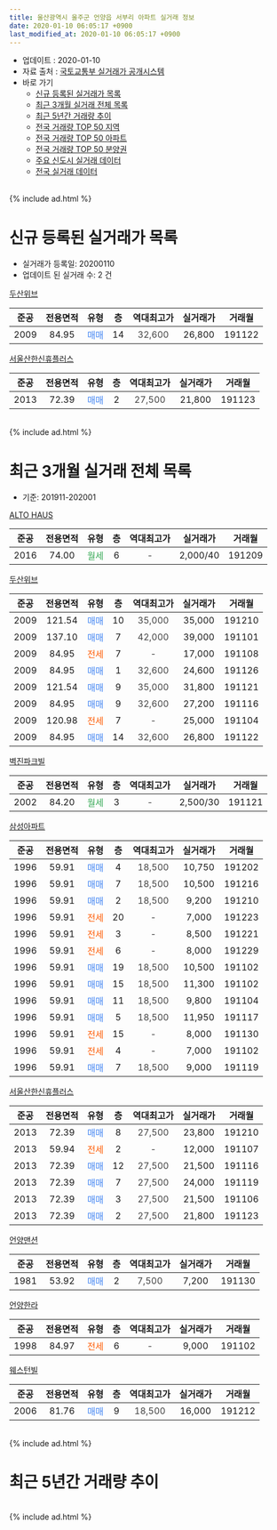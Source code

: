 ```yaml
---
title: 울산광역시 울주군 언양읍 서부리 아파트 실거래 정보
date: 2020-01-10 06:05:17 +0900
last_modified_at: 2020-01-10 06:05:17 +0900
---
```


* 업데이트 : 2020-01-10
* 자료 출처 : [국토교통부 실거래가 공개시스템](http://rt.molit.go.kr)
* 바로 가기
    * [신규 등록된 실거래가 목록](#신규-등록된-실거래가-목록)
    * [최근 3개월 실거래 전체 목록](#최근-3개월-실거래-전체-목록)
    * [최근 5년간 거래량 추이](#최근-5년간-거래량-추이)
    * [전국 거래량 TOP 50 지역](https://inasie.github.io/apt-trade-info/최근-3개월-전국에서-가장-거래가-많이-발생한-지역)
    * [전국 거래량 TOP 50 아파트](https://inasie.github.io/apt-trade-info/최근-3개월-전국에서-가장-거래가-많이-발생한-아파트)
    * [전국 거래량 TOP 50 분양권](https://inasie.github.io/apt-trade-info/최근-3개월-전국에서-가장-거래가-많이-발생한-분양권)
    * [주요 신도시 실거래 데이터](https://inasie.github.io/apt-trade-info/주요-신도시)
    * [전국 실거래 데이터](https://inasie.github.io/apt-trade-info/전국)
<br>
{% include ad.html %}
<br>

# 신규 등록된 실거래가 목록
* 실거래가 등록일: 20200110
* 업데이트 된 실거래 수: 2 건


[두산위브](https://search.naver.com/search.naver?query=%EC%9A%B8%EC%82%B0%EA%B4%91%EC%97%AD%EC%8B%9C+%EC%9A%B8%EC%A3%BC%EA%B5%B0+%EC%96%B8%EC%96%91%EC%9D%8D+%EC%84%9C%EB%B6%80%EB%A6%AC+%EB%91%90%EC%82%B0%EC%9C%84%EB%B8%8C)

|준공|전용면적|유형|층|역대최고가|실거래가|거래월|
|:---:|:---:|:---:|:---:|:---:|:---:|:---:|
|2009|84.95|<span style="color:#4285f3">매매</span>|14|<span style="color:#444444">32,600</span>|26,800|191122|

[서울산한신휴플러스](https://search.naver.com/search.naver?query=%EC%9A%B8%EC%82%B0%EA%B4%91%EC%97%AD%EC%8B%9C+%EC%9A%B8%EC%A3%BC%EA%B5%B0+%EC%96%B8%EC%96%91%EC%9D%8D+%EC%84%9C%EB%B6%80%EB%A6%AC+%EC%84%9C%EC%9A%B8%EC%82%B0%ED%95%9C%EC%8B%A0%ED%9C%B4%ED%94%8C%EB%9F%AC%EC%8A%A4)

|준공|전용면적|유형|층|역대최고가|실거래가|거래월|
|:---:|:---:|:---:|:---:|:---:|:---:|:---:|
|2013|72.39|<span style="color:#4285f3">매매</span>|2|<span style="color:#444444">27,500</span>|21,800|191123|


<br>
{% include ad.html %}
<br>

# 최근 3개월 실거래 전체 목록
* 기준: 201911-202001


[ALTO HAUS](https://search.naver.com/search.naver?query=%EC%9A%B8%EC%82%B0%EA%B4%91%EC%97%AD%EC%8B%9C+%EC%9A%B8%EC%A3%BC%EA%B5%B0+%EC%96%B8%EC%96%91%EC%9D%8D+%EC%84%9C%EB%B6%80%EB%A6%AC+ALTO+HAUS)

|준공|전용면적|유형|층|역대최고가|실거래가|거래월|
|:---:|:---:|:---:|:---:|:---:|:---:|:---:|
|2016|74.00|<span style="color:#34a853">월세</span>|6|<span style="color:#444444">-</span>|2,000/40|191209|

[두산위브](https://search.naver.com/search.naver?query=%EC%9A%B8%EC%82%B0%EA%B4%91%EC%97%AD%EC%8B%9C+%EC%9A%B8%EC%A3%BC%EA%B5%B0+%EC%96%B8%EC%96%91%EC%9D%8D+%EC%84%9C%EB%B6%80%EB%A6%AC+%EB%91%90%EC%82%B0%EC%9C%84%EB%B8%8C)

|준공|전용면적|유형|층|역대최고가|실거래가|거래월|
|:---:|:---:|:---:|:---:|:---:|:---:|:---:|
|2009|121.54|<span style="color:#4285f3">매매</span>|10|<span style="color:#444444">35,000</span>|35,000|191210|
|2009|137.10|<span style="color:#4285f3">매매</span>|7|<span style="color:#444444">42,000</span>|39,000|191101|
|2009|84.95|<span style="color:#ff5a00">전세</span>|7|<span style="color:#444444">-</span>|17,000|191108|
|2009|84.95|<span style="color:#4285f3">매매</span>|1|<span style="color:#444444">32,600</span>|24,600|191126|
|2009|121.54|<span style="color:#4285f3">매매</span>|9|<span style="color:#444444">35,000</span>|31,800|191121|
|2009|84.95|<span style="color:#4285f3">매매</span>|9|<span style="color:#444444">32,600</span>|27,200|191116|
|2009|120.98|<span style="color:#ff5a00">전세</span>|7|<span style="color:#444444">-</span>|25,000|191104|
|2009|84.95|<span style="color:#4285f3">매매</span>|14|<span style="color:#444444">32,600</span>|26,800|191122|

[벽진파크빌](https://search.naver.com/search.naver?query=%EC%9A%B8%EC%82%B0%EA%B4%91%EC%97%AD%EC%8B%9C+%EC%9A%B8%EC%A3%BC%EA%B5%B0+%EC%96%B8%EC%96%91%EC%9D%8D+%EC%84%9C%EB%B6%80%EB%A6%AC+%EB%B2%BD%EC%A7%84%ED%8C%8C%ED%81%AC%EB%B9%8C)

|준공|전용면적|유형|층|역대최고가|실거래가|거래월|
|:---:|:---:|:---:|:---:|:---:|:---:|:---:|
|2002|84.20|<span style="color:#34a853">월세</span>|3|<span style="color:#444444">-</span>|2,500/30|191121|

[삼성아파트](https://search.naver.com/search.naver?query=%EC%9A%B8%EC%82%B0%EA%B4%91%EC%97%AD%EC%8B%9C+%EC%9A%B8%EC%A3%BC%EA%B5%B0+%EC%96%B8%EC%96%91%EC%9D%8D+%EC%84%9C%EB%B6%80%EB%A6%AC+%EC%82%BC%EC%84%B1%EC%95%84%ED%8C%8C%ED%8A%B8)

|준공|전용면적|유형|층|역대최고가|실거래가|거래월|
|:---:|:---:|:---:|:---:|:---:|:---:|:---:|
|1996|59.91|<span style="color:#4285f3">매매</span>|4|<span style="color:#444444">18,500</span>|10,750|191202|
|1996|59.91|<span style="color:#4285f3">매매</span>|7|<span style="color:#444444">18,500</span>|10,500|191216|
|1996|59.91|<span style="color:#4285f3">매매</span>|2|<span style="color:#444444">18,500</span>|9,200|191210|
|1996|59.91|<span style="color:#ff5a00">전세</span>|20|<span style="color:#444444">-</span>|7,000|191223|
|1996|59.91|<span style="color:#ff5a00">전세</span>|3|<span style="color:#444444">-</span>|8,500|191221|
|1996|59.91|<span style="color:#ff5a00">전세</span>|6|<span style="color:#444444">-</span>|8,000|191229|
|1996|59.91|<span style="color:#4285f3">매매</span>|19|<span style="color:#444444">18,500</span>|10,500|191102|
|1996|59.91|<span style="color:#4285f3">매매</span>|15|<span style="color:#444444">18,500</span>|11,300|191102|
|1996|59.91|<span style="color:#4285f3">매매</span>|11|<span style="color:#444444">18,500</span>|9,800|191104|
|1996|59.91|<span style="color:#4285f3">매매</span>|5|<span style="color:#444444">18,500</span>|11,950|191117|
|1996|59.91|<span style="color:#ff5a00">전세</span>|15|<span style="color:#444444">-</span>|8,000|191130|
|1996|59.91|<span style="color:#ff5a00">전세</span>|4|<span style="color:#444444">-</span>|7,000|191102|
|1996|59.91|<span style="color:#4285f3">매매</span>|7|<span style="color:#444444">18,500</span>|9,000|191119|

[서울산한신휴플러스](https://search.naver.com/search.naver?query=%EC%9A%B8%EC%82%B0%EA%B4%91%EC%97%AD%EC%8B%9C+%EC%9A%B8%EC%A3%BC%EA%B5%B0+%EC%96%B8%EC%96%91%EC%9D%8D+%EC%84%9C%EB%B6%80%EB%A6%AC+%EC%84%9C%EC%9A%B8%EC%82%B0%ED%95%9C%EC%8B%A0%ED%9C%B4%ED%94%8C%EB%9F%AC%EC%8A%A4)

|준공|전용면적|유형|층|역대최고가|실거래가|거래월|
|:---:|:---:|:---:|:---:|:---:|:---:|:---:|
|2013|72.39|<span style="color:#4285f3">매매</span>|8|<span style="color:#444444">27,500</span>|23,800|191210|
|2013|59.94|<span style="color:#ff5a00">전세</span>|2|<span style="color:#444444">-</span>|12,000|191107|
|2013|72.39|<span style="color:#4285f3">매매</span>|12|<span style="color:#444444">27,500</span>|21,500|191116|
|2013|72.39|<span style="color:#4285f3">매매</span>|7|<span style="color:#444444">27,500</span>|24,000|191119|
|2013|72.39|<span style="color:#4285f3">매매</span>|3|<span style="color:#444444">27,500</span>|21,500|191106|
|2013|72.39|<span style="color:#4285f3">매매</span>|2|<span style="color:#444444">27,500</span>|21,800|191123|

[언양맨션](https://search.naver.com/search.naver?query=%EC%9A%B8%EC%82%B0%EA%B4%91%EC%97%AD%EC%8B%9C+%EC%9A%B8%EC%A3%BC%EA%B5%B0+%EC%96%B8%EC%96%91%EC%9D%8D+%EC%84%9C%EB%B6%80%EB%A6%AC+%EC%96%B8%EC%96%91%EB%A7%A8%EC%85%98)

|준공|전용면적|유형|층|역대최고가|실거래가|거래월|
|:---:|:---:|:---:|:---:|:---:|:---:|:---:|
|1981|53.92|<span style="color:#4285f3">매매</span>|2|<span style="color:#444444">7,500</span>|7,200|191130|

[언양한라](https://search.naver.com/search.naver?query=%EC%9A%B8%EC%82%B0%EA%B4%91%EC%97%AD%EC%8B%9C+%EC%9A%B8%EC%A3%BC%EA%B5%B0+%EC%96%B8%EC%96%91%EC%9D%8D+%EC%84%9C%EB%B6%80%EB%A6%AC+%EC%96%B8%EC%96%91%ED%95%9C%EB%9D%BC)

|준공|전용면적|유형|층|역대최고가|실거래가|거래월|
|:---:|:---:|:---:|:---:|:---:|:---:|:---:|
|1998|84.97|<span style="color:#ff5a00">전세</span>|6|<span style="color:#444444">-</span>|9,000|191102|

[웨스턴빌](https://search.naver.com/search.naver?query=%EC%9A%B8%EC%82%B0%EA%B4%91%EC%97%AD%EC%8B%9C+%EC%9A%B8%EC%A3%BC%EA%B5%B0+%EC%96%B8%EC%96%91%EC%9D%8D+%EC%84%9C%EB%B6%80%EB%A6%AC+%EC%9B%A8%EC%8A%A4%ED%84%B4%EB%B9%8C)

|준공|전용면적|유형|층|역대최고가|실거래가|거래월|
|:---:|:---:|:---:|:---:|:---:|:---:|:---:|
|2006|81.76|<span style="color:#4285f3">매매</span>|9|<span style="color:#444444">18,500</span>|16,000|191212|


<br>
{% include ad.html %}
<br>

# 최근 5년간 거래량 추이


<div style="width:100%;">
    <canvas id="deal_progress" height="200"></canvas>
</div>

<script>
new Chart(document.getElementById("deal_progress"), {
    type: 'line',
    data: {
        labels: ['201501','201502','201503','201504','201505','201506','201507','201508','201509','201510','201511','201512','201601','201602','201603','201604','201605','201606','201607','201608','201609','201610','201611','201612','201701','201702','201703','201704','201705','201706','201707','201708','201709','201710','201711','201712','201801','201802','201803','201804','201805','201806','201807','201808','201809','201810','201811','201812','201901','201902','201903','201904','201905','201906','201907','201908','201909','201910','201911','201912','202001'],
        datasets: [{
            label: '매매',
            pointRadius: 1,
            data: [25, 17, 21, 25, 26, 18, 24, 17, 13, 24, 9, 8, 4, 11, 10, 11, 8, 5, 7, 6, 8, 10, 3, 8, 3, 9, 5, 14, 3, 3, 8, 14, 7, 10, 11, 7, 7, 3, 8, 7, 4, 9, 4, 5, 2, 5, 2, 9, 8, 3, 6, 6, 6, 10, 7, 4, 6, 12, 15, 6, 0],
            borderColor: "rgba(255, 201, 14, 1)",
            backgroundColor: "rgba(255, 201, 14, 0.5)",
            fill: false,
            lineTension: 0
        },{
            label: '전월세',
            pointRadius: 1,
            data: [2, 2, 2, 6, 3, 8, 7, 5, 2, 7, 8, 4, 6, 3, 4, 3, 5, 4, 2, 3, 4, 12, 6, 5, 6, 8, 4, 7, 5, 6, 2, 4, 0, 5, 4, 3, 5, 3, 5, 3, 3, 7, 4, 2, 6, 7, 4, 4, 11, 6, 6, 7, 8, 0, 6, 3, 5, 4, 7, 4, 0],
            borderColor: "rgba(0, 141, 185, 1)",
            backgroundColor: "rgba(0, 141, 185, 0.5)",
            fill: false,
            lineTension: 0
        }
        ]
    },
    options: {
        responsive: true,
        title: {
            display: false
        },
        tooltips: {
            mode: 'index',
            intersect: false
        },
        hover: {
            mode: 'nearest',
            intersect: true
        },
        scales: {
            xAxes: [{
                display: true,
                scaleLabel: {
                    display: true,
                    labelString: '년/월'
                }
            }],
            yAxes: [{
                display: true,
                ticks: {
                    suggestedMin: 0,
                },
                scaleLabel: {
                    display: true,
                    labelString: '실거래 수'
                }
            }]
        }
    }
});

</script>


<br>
{% include ad.html %}
<br>

